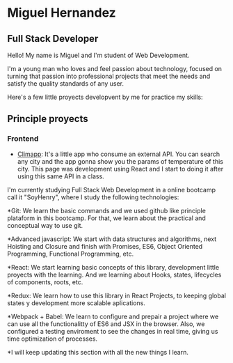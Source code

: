 # Miguel Hernandez

## Full Stack Developer

Hello! My name is Miguel and I'm student of Web Development.

I'm a young man who loves and feel passion about technology, focused on turning that passion into professional projects that meet the needs and satisfy the quality standards of any user.

Here's a few little proyects developvent by me for practice my skills:

## Principle proyects

### Frontend

* [Climapp](https://github.com/miguehernaandez/Climapp): It's a little app who consume an external API. You can search any city and the app gonna show you the params of temperature of this city. This page was development using React and I start to doing it after using this same API in a class.

I'm currently studying Full Stack Web Development in a online bootcamp call it "SoyHenry", where I study the following technologies: 

*Git: We learn the basic commands and we used github like principle plataform in this bootcamp. For that, we learn about the practical and conceptual way to use git.

*Advanced javascript: We start with data structures and algorithms, next Hoisting and Closure and finish with Promises, ES6, Object Oriented Programming, Functional Programming, etc.

*React: We start learning basic concepts of this library, development little proyects with the learning. And we learning about Hooks, states, lifecycles of components, roots, etc.  

*Redux: We learn how to use this library in React Projects, to keeping global states y development more scalable aplications.

*Webpack + Babel: We learn to configure and prepair a project where we can use all the functionalitty of ES6 and JSX in the browser. Also, we configured a testing enviroment to see the changes in real time, giving us time optimization of processes.

*I will keep updating this section with all the new things I learn.
